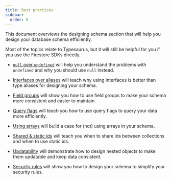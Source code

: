 ```yaml
---
title: Best practices
sidebar:
  order: 0
---
```


This document overviews the designing schema section that will help you design your database schema efficiently.

Most of the topics relate to Typesaurus, but it will still be helpful for you if you use the Firestore SDKs directly.

- [`null` over `undefined`](/design/null-over-undefined/) will help you understand the problems with `undefined` and why you should use `null` instead.

- [Interfaces over aliases](/design/interfaces-over-aliases/) will teach why using interfaces is better than type aliases for designing your schema.

- [Field groups](/design/field-groups/) will show you how to use field groups to make your schema more consistent and easier to maintain.

- [Query flags](/design/query-flags/) will teach you how to use query flags to query your data more efficiently.

- [Using arrays](/design/using-arrays/) will build a case for (not) using arrays in your schema.

- [Shared & static ids](/design/shared-and-static-ids/) will teach you when to share ids between collections and when to use static ids.

- [Updatability](/design/updatability/) will demonstrate how to design nested objects to make them updatable and keep data consistent.

- [Security rules](/design/security-rules/) will show you how to design your schema to simplify your security rules.
